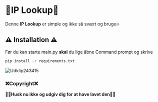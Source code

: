 # 📢IP Lookup📢
Denne **IP Lookup** er simple og ikke så svært og bruge🔥

## ⚠ Installation ⚠

Før du kan starte main.py __skal__ du lige åbne Command prompt og skrive
```bash
pip install -r requirements.txt
```

![Udklip243415](https://github.com/GotFlamingo/IP-Lookup/assets/159683605/affaca00-2b75-4176-96e0-7a1b744f851d)

### ❌Copyright❌
👩‍💻**Husk nu ikke og udgiv dig for at have lavet den**👩‍💻
